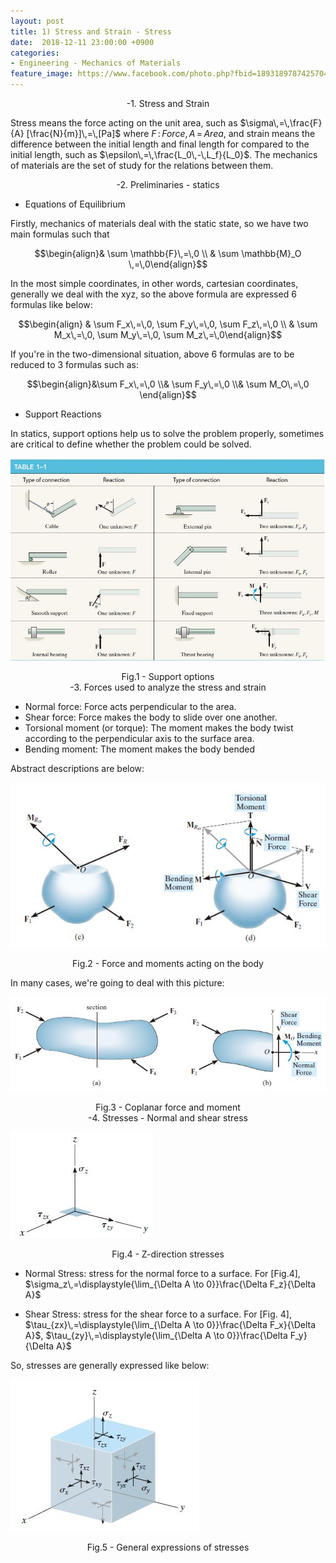 ```yaml
---
layout: post
title: 1) Stress and Strain - Stress
date:  2018-12-11 23:00:00 +0900
categories:
- Engineering - Mechanics of Materials
feature_image: https://www.facebook.com/photo.php?fbid=1893189787425704&set=a.1893187554092594&type=3&theater
---
```



<center>-1. Stress and Strain</center>

Stress means the force acting on the unit area, such as $\sigma\,=\,\frac{F}{A} [\frac{N}{m}]\,=\,[Pa]$ where $F\,:\,Force,\,A\,=\,Area$, and strain means the difference between the initial length and final length for compared to the initial length, such as $\epsilon\,=\,\frac{L_0\,-\,L_f}{L_0}$. The mechanics of materials are the set of study for the relations between them. 



<center>-2. Preliminaries - statics</center>

* Equations of Equilibrium

Firstly, mechanics of materials deal with the static state, so we have two main formulas such that

$$\begin{align}& \sum \mathbb{F}\,=\,0 \\ & \sum \mathbb{M}_O \,=\,0\end{align}$$

In the most simple coordinates, in other words, cartesian coordinates, generally we deal with the xyz, so the above formula are expressed 6 formulas like below:

$$\begin{align} & \sum F_x\,=\,0, \sum F_y\,=\,0, \sum F_z\,=\,0 \\ & \sum M_x\,=\,0, \sum M_y\,=\,0, \sum M_z\,=\,0\end{align}$$

If you're in the two-dimensional situation, above 6 formulas are to be reduced to 3 formulas such as:

$$\begin{align}&\sum F_x\,=\,0 \\& \sum F_y\,=\,0 \\& \sum M_O\,=\,0 \end{align}$$



* Support Reactions

In statics, support options help us to solve the problem properly, sometimes are critical to define whether the problem could be solved.

![useful image](https://raw.githubusercontent.com/brandonkim12/brandonkim12.github.io/master/assets/mechanics_of_materials/fig_1.JPG)

<center>Fig.1 - Support options</center>



<center>-3. Forces used to analyze the stress and strain</center>

* Normal force: Force acts perpendicular to the area. 
* Shear force: Force makes the body to slide over one another.
* Torsional moment (or torque): The moment makes the body twist according to the perpendicular axis to the surface area.
* Bending moment: The moment makes the body bended

Abstract descriptions are below:

![useful image](https://raw.githubusercontent.com/brandonkim12/brandonkim12.github.io/master/assets/mechanics_of_materials/fig_2.JPG)

<center>Fig.2 - Force and moments acting on the body</center>

In many cases, we're going to deal with this picture:

![useful image](https://raw.githubusercontent.com/brandonkim12/brandonkim12.github.io/master/assets/mechanics_of_materials/fig_3.JPG)

<center>Fig.3 - Coplanar force and moment</center>



<center>-4. Stresses - Normal and shear stress</center>



![useful image](https://raw.githubusercontent.com/brandonkim12/brandonkim12.github.io/master/assets/mechanics_of_materials/fig_4.JPG)

<center>Fig.4 - Z-direction stresses</center>



* Normal Stress: stress for the normal force to a surface. For [Fig.4], $\sigma_z\,=\displaystyle{\lim_{\Delta A \to 0}}\frac{\Delta F_z}{\Delta A}$

* Shear Stress: stress for the shear force to a surface. For [Fig. 4], $\tau_{zx}\,=\displaystyle{\lim_{\Delta A \to 0}}\frac{\Delta F_x}{\Delta A}$,  $\tau_{zy}\,=\displaystyle{\lim_{\Delta A \to 0}}\frac{\Delta F_y}{\Delta A}$

So, stresses are generally expressed like below:

![useful image](https://raw.githubusercontent.com/brandonkim12/brandonkim12.github.io/master/assets/mechanics_of_materials/fig_5.JPG)

<center>Fig.5 - General expressions of stresses</center>

